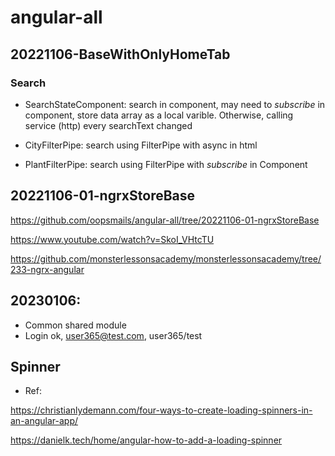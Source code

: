 # angular-all

## 20221106-BaseWithOnlyHomeTab

### Search

- SearchStateComponent: search in component, may need to _subscribe_ in component, store data array as a local varible. Otherwise, calling service (http) every searchText changed

- CityFilterPipe: search using FilterPipe with async in html

- PlantFilterPipe: search using FilterPipe with _subscribe_ in Component

## 20221106-01-ngrxStoreBase

https://github.com/oopsmails/angular-all/tree/20221106-01-ngrxStoreBase

https://www.youtube.com/watch?v=SkoI_VHtcTU

https://github.com/monsterlessonsacademy/monsterlessonsacademy/tree/233-ngrx-angular

## 20230106:

- Common shared module
- Login ok, user365@test.com, user365/test

## Spinner

- Ref:

https://christianlydemann.com/four-ways-to-create-loading-spinners-in-an-angular-app/

https://danielk.tech/home/angular-how-to-add-a-loading-spinner
